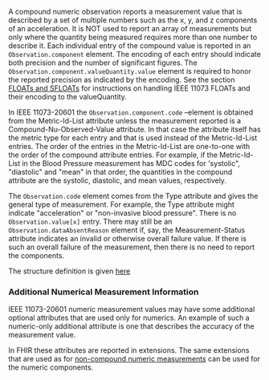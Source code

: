 
A compound numeric observation reports a measurement value that is described by a set of multiple numbers such as the x, y, and z components of an acceleration. It is NOT used to report an array of measurements but only where the quantity being measured requires more than one number to describe it. Each individual entry of the compound value is reported in an `Observation.component` element. The  encoding of each entry should indicate both precision and the number of significant figures. The `Observation.component.valueQuantity.value` element is required to honor the reported precision as indicated by the encoding. See the section [FLOATs and SFLOATs](FLOATS.html) for instructions on handling IEEE 11073 FLOATs and their encoding to the valueQuantity.

In IEEE 11073-20601 the `Observation.component.code` –element is obtained from the Metric-Id-List attribute unless the measurement reported is a Compound-Nu-Observed-Value attribute. In that case the attribute itself has the metric type for each entry and that is used instead of the Metric-Id-List entries. The order of the entries in the Metric-Id-List are one-to-one with the order of the compound attribute entries. For example, if the Metric-Id-List in the Blood Pressure measurement has MDC codes for 'systolic", "diastolic" and "mean" in that order, the quantities in the compound attribute are the systolic, diastolic, and mean values, respectively.

The `Observation.code` element comes from the Type attribute and gives the general type of measurement. For example, the Type attribute might indicate "acceleration" or "non-invasive blood pressure". There is no `Observation.value[x]`  entry. There may still be an `Observation.dataAbsentReason` element if, say, the Measurement-Status attribute indicates an invalid or otherwise overall failure value. If there is such an overall failure of the measurement, then there is no need to report the components.

The structure definition is given [here](StructureDefinition-PhdCompoundNumericObservation.html)

### Additional Numerical Measurement Information
IEEE 11073-20601 numeric measurement values may have some additional optional attributes that are used only for numerics. An example of such a numeric-only additional attribute is one that describes the accuracy of the measurement value. 

In FHIR these attributes are reported in extensions. The same extensions that are used as for [non-compound numeric measurements](StructureDefinition-PhdNumericObservation.html) can be used for the numeric components. 


